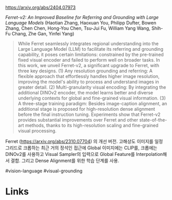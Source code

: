 https://arxiv.org/abs/2404.07973

*Ferret-v2: An Improved Baseline for Referring and Grounding with Large Language Models* (Haotian Zhang, Haoxuan You, Philipp Dufter, Bowen Zhang, Chen Chen, Hong-You Chen, Tsu-Jui Fu, William Yang Wang, Shih-Fu Chang, Zhe Gan, Yinfei Yang)

> While Ferret seamlessly integrates regional understanding into the Large Language Model (LLM) to facilitate its referring and grounding capability, it poses certain limitations: constrained by the pre-trained fixed visual encoder and failed to perform well on broader tasks. In this work, we unveil Ferret-v2, a significant upgrade to Ferret, with three key designs. (1) Any resolution grounding and referring: A flexible approach that effortlessly handles higher image resolution, improving the model's ability to process and understand images in greater detail. (2) Multi-granularity visual encoding: By integrating the additional DINOv2 encoder, the model learns better and diverse underlying contexts for global and fine-grained visual information. (3) A three-stage training paradigm: Besides image-caption alignment, an additional stage is proposed for high-resolution dense alignment before the final instruction tuning. Experiments show that Ferret-v2 provides substantial improvements over Ferret and other state-of-the-art methods, thanks to its high-resolution scaling and fine-grained visual processing.

Ferret (https://arxiv.org/abs/2310.07704) 의 개선 버전. 고해상도 이미지를 일정 그리드로 크롭하는 최근 거의 정석인 접근에 Global 이미지에는 CLIP를, 크롭에는 DINOv2를 사용하고 Visual Sampler의 입력으로 Global Feature를 Interpolation해서 결합. 그리고 Dense Alignment를 위한 학습 단계를 사용.

#vision-language #visual-grounding

# Links

